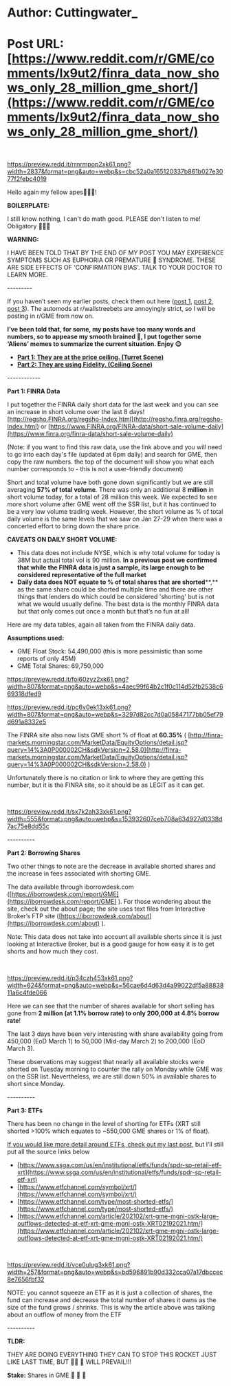 # Author: Cuttingwater_
# Post URL: [https://www.reddit.com/r/GME/comments/lx9ut2/finra_data_now_shows_only_28_million_gme_short/](https://www.reddit.com/r/GME/comments/lx9ut2/finra_data_now_shows_only_28_million_gme_short/)


&#x200B;

https://preview.redd.it/rrnrmpop2xk61.png?width=2837&format=png&auto=webp&s=cbc52a0a165120337b861b027e3077f2febc4019

Hello again my fellow apes🦍🦍🦍!

**BOILERPLATE:**

I still know nothing, I can't do math good. PLEASE don't listen to me! Obligatory 🚀🚀🚀

**WARNING:**

I HAVE BEEN TOLD THAT BY THE END OF MY POST YOU MAY EXPERIENCE SYMPTOMS SUCH AS EUPHORIA OR PREMATURE 🚀 SYNDROME. THESE ARE SIDE EFFECTS OF 'CONFIRMATION BIAS'. TALK TO YOUR DOCTOR TO LEARN MORE.

\---------

If you haven’t seen my earlier posts, check them out here ([post 1](https://www.reddit.com/r/GME/comments/lw2a06/finra_data_now_shows_over_68_million_gme_short/?utm_source=share&utm_medium=web2x&context=3), [post 2](https://www.reddit.com/r/wallstreetbets/comments/ltcdf5/finra_data_now_shows_over_67_million_gme_short/?utm_source=share&utm_medium=web2x&context=3), [post 3](https://www.reddit.com/r/wallstreetbets/comments/lsn7ke/finra_data_now_shows_over_58_million_gme_stocks/?utm_source=share&utm_medium=web2x&context=3)). The automods at r/wallstreebets are annoyingly strict, so I will be posting in r/GME from now on.

**I’ve been told that, for some, my posts have too many words and numbers, so to appease my smooth brained 🦍, I put together some ‘Aliens’ memes to summarize the current situation. Enjoy 😉**

* [**Part 1: They are at the price ceiling. (Turret Scene)**](https://www.reddit.com/r/GME/comments/lwam6g/can_we_break_130_meanwhile_at_your_local_hedge/?utm_source=share&utm_medium=web2x&context=3)
* [**Part 2: They are using Fidelity. (Ceiling Scene)**](https://www.reddit.com/r/GME/comments/lwznmv/gme_part_2_theyre_using_fidelity/?utm_source=share&utm_medium=web2x&context=3)

\------------

**Part 1: FINRA Data**

I put together the FINRA daily short data for the last week and you can see an increase in short volume over the last 8 days! [http://regsho.FINRA.org/regsho-Index.html](http://regsho.finra.org/regsho-Index.html) or [https://www.FINRA.org/FINRA-data/short-sale-volume-daily](https://www.finra.org/finra-data/short-sale-volume-daily)

(Note: if you want to find this raw data, use the link above and you will need to go into each day's file (updated at 6pm daily) and search for GME, then copy the raw numbers. the top of the document will show you what each number corresponds to - this is not a user-friendly document)

Short and total volume have both gone down significantly but we are still averaging **57% of total volume**. There was only an additional 8 **million** in short volume today, for a total of 28 million this week. We expected to see more short volume after GME went off the SSR list, but it has continued to be a very low volume trading week. However, the short volume as % of total daily volume is the same levels that we saw on Jan 27-29 when there was a concerted effort to bring down the share price.

**CAVEATS ON DAILY SHORT VOLUME:**

* This data does not include NYSE, which is why total volume for today is 38M but actual total vol is 90 million. **In a previous post we confirmed that while** **the FINRA data is just a sample, its large enough to be considered representative of the full market**
* **Daily data does NOT equate to % of total shares that are shorted**\*\*,\*\* as the same share could be shorted multiple time and there are other things that lenders do which could be considered 'shorting' but is not what we would usually define. The best data is the monthly FINRA data but that only comes out once a month but that’s no fun at all!

Here are my data tables, again all taken from the FINRA daily data.

**Assumptions used:**

* GME Float Stock: 54,490,000 (this is more pessimistic than some reports of only 45M)
* GME Total Shares: 69,750,000

https://preview.redd.it/foi60zyz2xk61.png?width=807&format=png&auto=webp&s=4aec99f64b2c1f0c114d52fb2538c669318dfed9

https://preview.redd.it/pc6v0ek13xk61.png?width=807&format=png&auto=webp&s=3297d82cc7d0a05847177bb05ef79d691a8332e5

The FINRA site also now lists GME short % of float at **60.35%** ( [http://finra-markets.morningstar.com/MarketData/EquityOptions/detail.jsp?query=14%3A0P000002CH&sdkVersion=2.58.0](http://finra-markets.morningstar.com/MarketData/EquityOptions/detail.jsp?query=14%3A0P000002CH&sdkVersion=2.58.0) )

Unfortunately there is no citation or link to where they are getting this number, but it is the FINRA site, so it should be as LEGIT as it can get.

&#x200B;

https://preview.redd.it/sx7k2ah33xk61.png?width=555&format=png&auto=webp&s=153932607ceb708a634927d0338d7ac75e8dd55c

\----------

**Part 2: Borrowing Shares**

Two other things to note are the decrease in available shorted shares and the increase in fees associated with shorting GME.

The data available through iborrowdesk.com ([https://iborrowdesk.com/report/GME](https://iborrowdesk.com/report/GME) ). For those wondering about the site, check out the about page; the site uses text files from Interactive Broker’s FTP site ([https://iborrowdesk.com/about](https://iborrowdesk.com/about) ).

Note: This data does not take into account all available shorts since it is just looking at Interactive Broker, but is a good gauge for how easy it is to get shorts and how much they cost.

&#x200B;

https://preview.redd.it/p34czh453xk61.png?width=624&format=png&auto=webp&s=56cae6d4d63d4a99022df5a8883811a6c4fde066

Here we can see that the number of shares available for short selling has gone from **2 million (at 1.1% borrow rate) to only 200,000 at 4.8% borrow rate**!

The last 3 days have been very interesting with share availability going from 450,000 (EoD March 1) to 50,000 (Mid-day March 2) to 200,000 (EoD March 3).

These observations may suggest that nearly all available stocks were shorted on Tuesday morning to counter the rally on Monday while GME was on the SSR list. Nevertheless, we are still down 50% in available shares to short since Monday.

\----------

**Part 3: ETFs**

There has been no change in the level of shorting for ETFs (XRT still shorted >100% which equates to \~550,000 GME shares or 1% of float).

[If you would like more detail around ETFs, check out my last post](https://www.reddit.com/r/GME/comments/lw2a06/finra_data_now_shows_over_68_million_gme_short/?utm_source=share&utm_medium=web2x&context=3), but I’ll still put all the source links below

* [https://www.ssga.com/us/en/institutional/etfs/funds/spdr-sp-retail-etf-xrt](https://www.ssga.com/us/en/institutional/etfs/funds/spdr-sp-retail-etf-xrt)
* [https://www.etfchannel.com/symbol/xrt/](https://www.etfchannel.com/symbol/xrt/)
* [https://www.etfchannel.com/type/most-shorted-etfs/](https://www.etfchannel.com/type/most-shorted-etfs/)
* [https://www.etfchannel.com/article/202102/xrt-gme-mgni-ostk-large-outflows-detected-at-etf-xrt-gme-mgni-ostk-XRT02192021.htm/](https://www.etfchannel.com/article/202102/xrt-gme-mgni-ostk-large-outflows-detected-at-etf-xrt-gme-mgni-ostk-XRT02192021.htm/)

&#x200B;

https://preview.redd.it/vce0ulug3xk61.png?width=257&format=png&auto=webp&s=bd596891b90d332cca07a17dbccec8e7656fbf32

NOTE: you cannot squeeze an ETF as it is just a collection of shares, the fund can increase and decrease the total number of shares it owns as the size of the fund grows / shrinks. This is why the article above was talking about an outflow of money from the ETF

\----------

**TLDR:**

THEY ARE DOING EVERYTHING THEY CAN TO STOP THIS ROCKET JUST LIKE LAST TIME, BUT **💎🙌** 💎 WILL PREVAIL!!!

**Stake:** Shares in GME **🚀** **🚀** **🚀**
